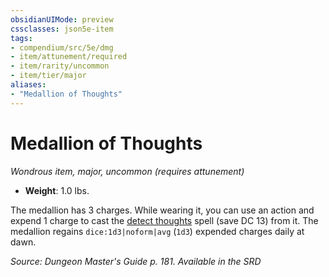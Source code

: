 ```yaml
---
obsidianUIMode: preview
cssclasses: json5e-item
tags:
- compendium/src/5e/dmg
- item/attunement/required
- item/rarity/uncommon
- item/tier/major
aliases: 
- "Medallion of Thoughts"
---
```

# Medallion of Thoughts
*Wondrous item, major, uncommon (requires attunement)*  

- **Weight**: 1.0 lbs.

The medallion has 3 charges. While wearing it, you can use an action and expend 1 charge to cast the [detect thoughts](2-Mechanics/CLI/spells/detect-thoughts.md) spell (save DC 13) from it. The medallion regains `dice:1d3|noform|avg` (`1d3`) expended charges daily at dawn.

*Source: Dungeon Master's Guide p. 181. Available in the <span title='Systems Reference Document (5.1)'>SRD</span>*